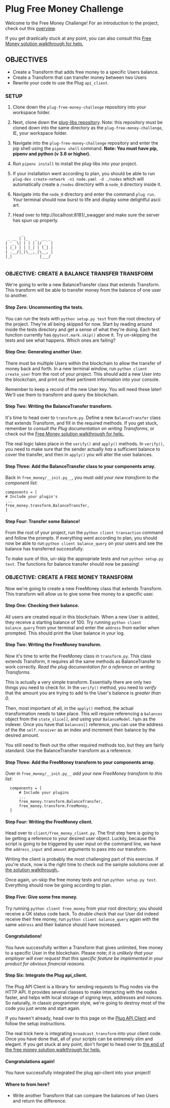 # Plug Free Money Challenge

Welcome to the Free Money Challenge! For an introduction to the project, check out this [overview](https://github.com/dev-academy-programme/plug-resources/blob/staging/segments/challenges/free-money-overview.md).

If you get drastically stuck at any point, you can also consult this [Free Money solution walkthrough for help.](https://github.com/dev-academy-programme/plug-resources/blob/staging/segments/challenges/free-money-solution.md)

## OBJECTIVES

- Create a Transform that adds free money to a specific Users balance.
- Create a Transform that can transfer money between two Users
- Rewrite your code to use the Plug `api_client`.

### SETUP

1. Clone down the `plug-free-money-challenge` repository into your workspace folder.

1. Next, clone down the [plug-libs repository](https://github.com/dev-academy-programme/plug-libs).
Note: this repository must be cloned down into the same directory as the `plug-free-money-challenge`, IE, your workspace folder.

1. Navigate into the `plug-free-money-challenge` repository and enter the pip shell using the `pipenv shell` command.
**Note: You must have pip, pipenv and python (v 3.6 or higher).**

1. Run `pipenv install` to install the plug-libs into your project.

1. If your installation went according to plan, you should be able to run `plug-dev create-network -n1 node.yaml -d ./nodes` which will automatically create a `/nodes` directory with a `node_0` directory inside it.

1. Navigate into the `node_0` directory and enter the command `plug run`. Your terminal should now burst to life and display some delightful ascii art.

1. Head over to http://localhost:8181/_swagger and make sure the server has spun up properly.

```

       _
 _ __ | |_   _  __ _
| '_ \| | | | |/ _` |
| |_) | | |_| | (_| |
| .__/|_|\__,_|\__, |
|_|            |___/   


```

### OBJECTIVE: CREATE A BALANCE TRANSFER TRANSFORM

We're going to write a new BalanceTransfer class that extends Transform. This transform will be able to transfer money from the balance of one user to another.

#### Step Zero: Uncommenting the tests.
You can run the tests with `python setup.py test` from the root directory of the project. They're all being skipped for now. Start by reading around inside the tests directory and get a sense of what they're doing. Each test function currently has `@pytest.mark.skip()` above it. Try un-skipping the tests and see what happens. Which ones are failing?

#### Step One: Generating another User.

There must be multiple Users within the blockchain to allow the transfer of money back and forth.
In a new terminal window, run `python client create_user` from the root of your project. This should add a new User into the blockchain, and print out their pertinent information into your console.

Remember to keep a record of the new User key. You will need these later! We'll use them to transform and query the blockchain.

#### Step Two: Writing the BalanceTransfer transform.

It's time to head over to `transform.py`. Define a new `BalanceTransfer` class that extends Transform, and fill in the required methods. If you get stuck, remember to _consult the Plug documentation on writing Transforms_, or check out the [Free Money solution walkthrough for help.](https://github.com/dev-academy-programme/plug-resources/blob/staging/segments/challenges/free-money-solution.md).

The real logic takes place in the `verify()` and `apply()` methods. In `verify()`, you need to make sure that the sender actually _has_ a sufficient balance to cover the transfer, and then in `apply()` you will alter the user balances.

#### Step Three: Add the BalanceTransfer class to your components array.

Back in `free_money/__init.py__`, you must _add your new transform to the component list_:

```
components = [
# Include your plugin's
...
free_money.transform.BalanceTransfer,
]
```

#### Step Four: Transfer some Balance!

From the root of your project, run the `python client transaction` command and follow the prompts. If everything went according to plan, you should now be able to run `python client balance_query` on your users and see the balance has transferred successfully.

To make sure of this, un-skip the appropriate tests and run `python setup.py test`. The functions for balance transfer should now be passing!

### OBJECTIVE: CREATE A FREE MONEY TRANSFORM

Now we're going to create a new FreeMoney class that extends Transform. This transform will allow us to give some free money to a specific user.

#### Step One: Checking their balance.

All users are created equal in this blockchain. When a new User is added, they receive a starting balance of 100. Try running `python client balance_query` from your terminal and enter the `address` from earlier when prompted. This should print the User balance in your log.

#### Step Two: Writing the FreeMoney transform.

Now it's time to write the FreeMoney class in `transform.py`. This class extends Transform, it requires all the same methods as BalanceTransfer to work correctly. *Read the plug documentation for a reference on writing Transforms.*

This is actually a very simple transform. Essentially there are only two things you need to check for. In the `verify()` method, you need to _verify_ that the amount you are trying to add to the User's balance is _greater than 0._

Then, most important of all, in the `apply()` method, the actual transformation needs to take place. This will require referencing a `balances` object from the `state_slice[]`, and using your `BalanceModel.fqdn` as the indexer. Once you have that `balances[]` reference, you can use the address of the the `self.receiver` as an index and increment their balance by the desired amount.

You still need to flesh out the other required methods too, but they are fairly standard. Use the BalanceTransfer transform as a reference.

#### Step Three: Add the FreeMoney transform to your components array.

Over in `free_money/__init.py__` _add your new FreeMoney transform to this list_:

```
  components = [
      # Include your plugins
      ...
      free_money.transform.BalanceTransfer,
      free_money.transform.FreeMoney,
  ]
```

#### Step Four: Writing the FreeMoney client.

Head over to `client/free_money_client.py`. The first step here is going to be getting a reference to your desired user object. Luckily, because this script is going to be triggered by user input on the command line, we have the `address_input` and `amount` arguments to pass into our transform.

Writing the client is probably the most challenging part of this exercise. If you're stuck, now is the right time to check out the sample solutions over at [the solution walkthrough.](https://github.com/dev-academy-programme/plug-resources/blob/staging/segments/challenges/free-money-solution.md).

Once again, un-skip the free money tests and run `python setup.py test`. Everything should now be going according to plan.

#### Step Five: Give some free money.

Try running `python client free_money` from your root directory; you should receive a OK status code back. To double check that our User did indeed receive their free money, run `python client balance_query` again with the same `address` and their balance should have increased.

#### Congratulations!

You have successfully written a Transform that gives unlimited, free money to a specific User in the blockchain. Please note; _it is unlikely that your employer will ever request that this specific feature be implemented in your product for obvious financial reasons._

#### Step Six: Integrate the Plug api_client.

The Plug API Client is a library for sending requests to Plug nodes via the HTTP API. It provides several classes to make interacting with the nodes faster, and helps with local storage of signing keys, addresses and nonces.
So naturally, in classic programmer style, we're going to destroy most of the code you just wrote and start again.

If you haven't already, head over to this page on the [Plug API Client](https://github.com/dev-academy-programme/plug-resources/blob/staging/segments/plug/api-client.md) and follow the setup instructions.

The real trick here is integrating `broadcast_transform` into your client code. Once you have done that, all of your scripts can be extremely slim and elegant. If you get stuck at any point, don't forget to head over to [the end of the free money solution walkthrough for help.](https://github.com/dev-academy-programme/plug-resources/blob/staging/segments/challenges/free-money-solution.md)

#### Congratulations again!

You have successfully integrated the plug api-client into your project!

#### Where to from here?

- Write another Transform that can compare the balances of two Users and return the difference.
